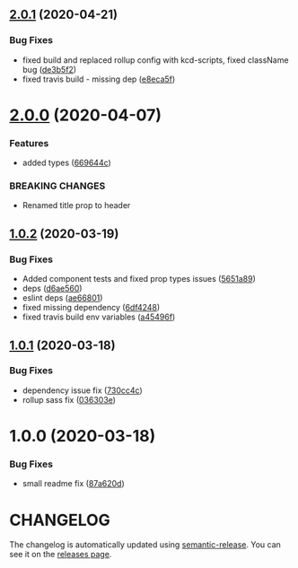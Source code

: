 ## [2.0.1](https://github.com/prakash-cometchat/UIKit/compare/v2.0.0...v2.0.1) (2020-04-21)

### Bug Fixes

- fixed build and replaced rollup config with kcd-scripts, fixed className bug
  ([de3b5f2](https://github.com/prakash-cometchat/UIKit/commit/de3b5f27bd4c740c18bb99f96b62bd7650498f0b))
- fixed travis build - missing dep
  ([e8eca5f](https://github.com/prakash-cometchat/UIKit/commit/e8eca5f657f2123e089cc8aa86677787e0ea5196))

# [2.0.0](https://github.com/prakash-cometchat/UIKit/compare/v1.0.2...v2.0.0) (2020-04-07)

### Features

- added types
  ([669644c](https://github.com/prakash-cometchat/UIKit/commit/669644cf923356b719fd56fa40b990f1e68d5977))

### BREAKING CHANGES

- Renamed title prop to header

## [1.0.2](https://github.com/prakash-cometchat/UIKit/compare/v1.0.1...v1.0.2) (2020-03-19)

### Bug Fixes

- Added component tests and fixed prop types issues
  ([5651a89](https://github.com/prakash-cometchat/UIKit/commit/5651a898bb06936a975934061c5d3eee9304aae8))
- deps
  ([d6ae560](https://github.com/prakash-cometchat/UIKit/commit/d6ae56007f90da99f26388eb66e8ecad10f596a9))
- eslint deps
  ([ae66801](https://github.com/prakash-cometchat/UIKit/commit/ae66801f4b5efa3065587ed87dcbcd078f04ca27))
- fixed missing dependency
  ([6df4248](https://github.com/prakash-cometchat/UIKit/commit/6df42488e8d7f72b91271be8f5bde3bf4aa5adda))
- fixed travis build env variables
  ([a45496f](https://github.com/prakash-cometchat/UIKit/commit/a45496f5ab0a34cf7ca99776b7418271a8820daf))

## [1.0.1](https://github.com/prakash-cometchat/UIKit/compare/v1.0.0...v1.0.1) (2020-03-18)

### Bug Fixes

- dependency issue fix
  ([730cc4c](https://github.com/prakash-cometchat/UIKit/commit/730cc4c925e499de774190e674d3eb5473e948a6))
- rollup sass fix
  ([036303e](https://github.com/prakash-cometchat/UIKit/commit/036303ea8df51a1cacc391e4754369b873dd5e0f))

# 1.0.0 (2020-03-18)

### Bug Fixes

- small readme fix
  ([87a620d](https://github.com/prakash-cometchat/UIKit/commit/87a620d16c08e686713e4ed7e0467834c65f95d0))

# CHANGELOG

The changelog is automatically updated using
[semantic-release](https://github.com/semantic-release/semantic-release). You
can see it on the [releases page](../../releases).
